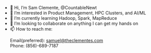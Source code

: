 - 👋 Hi, I’m Sam Clemente, @CountableNewt
- 👀 I’m interested in Product Management, HPC Clusters, and AI/ML
- 🌱 I’m currently learning Hadoop, Spark, MapReduce
- 💞 I’m looking to collaborate on anything I can get my hands on
- 📫 How to reach me:<p>Email(preferred): samuel@theclementes.com<br>Phone: (856)-689-7187</p>

<!---
CountableNewt/CountableNewt is a ✨ special ✨ repository because its `README.md` (this file) appears on your GitHub profile.
You can click the Preview link to take a look at your changes.
--->
